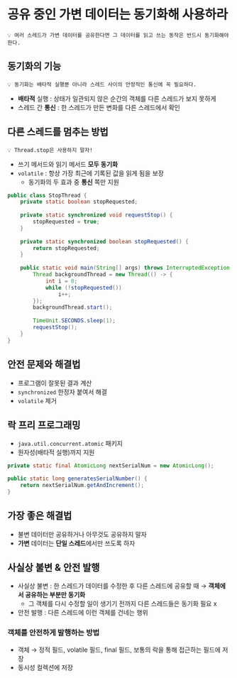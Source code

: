 # 공유 중인 가변 데이터는 동기화해 사용하라

```
💡 여러 스레드가 가변 데이터를 공유한다면 그 데이터를 읽고 쓰는 동작은 반드시 동기화해야 한다.
```

## 동기화의 기능

```
💡 동기화는 배타적 실행뿐 아니라 스레드 사이의 안정적인 통신에 꼭 필요하다.
```

- **배타적** 실행 : 상태가 일관되지 않은 순간의 객체를 다른 스레드가 보지 못하게
- 스레드 간 **통신** : 한 스레드가 만든 변화를 다른 스레드에서 확인

## 다른 스레드를 멈추는 방법

```
💡 Thread.stop은 사용하지 말자!
```

- 쓰기 메서드와 읽기 메서드 **모두 동기화**
- `volatile` : 항상 가장 최근에 기록된 값을 읽게 됨을 보장
    - 동기화의 두 효과 중 **통신** 쪽만 지원

```java
public class StopThread {
	private static boolean stopRequested;
	
	private static synchronized void requestStop() {
		stopRequested = true;
	}
	
	private static synchronized boolean stopRequested() {
		return stopRequested;
	}
	
	public static void main(String[] args) throws InterruptedException {
		Thread backgroundThread = new Thread(() -> {
			int i = 0;
			while (!stopRequested())
				i++;
		});
		backgroundThread.start();
		
		TimeUnit.SECONDS.sleep(1);
		requestStop();
	}
}
```

## 안전 문제와 해결법

- 프로그램이 잘못된 결과 계산
- `synchronized` 한정자 붙여서 해결
- `volatile` 제거

## 락 프리 프로그래밍

- `java.util.concurrent.atomic` 패키지
- 원자성(배타적 실행)까지 지원

```java
private static final AtomicLong nextSerialNum = new AtomicLong();

public static long generatesSerialNumber() {
	return nextSerialNum.getAndIncrement();
}
```

## 가장 좋은 해결법

- 불변 데이터만 공유하거나 아무것도 공유하지 말자
- **가변** 데이터는 **단일 스레드**에서만 쓰도록 하자

## 사실상 불변 & 안전 발행

- 사실상 불변 : 한 스레드가 데이터를 수정한 후 다른 스레드에 공유할 때 → **객체에서 공유하는 부분만 동기화**
    - 그 객체를 다시 수정할 일이 생기기 전까지 다른 스레드들은 동기화 필요 x
- 안전 발행 : 다른 스레드에 이런 객체를 건네는 행위

### 객체를 안전하게 발행하는 방법

- 객체 → 정적 필드, volatile 필드, final 필드, 보통의 락을 통해 접근하는 필드에 저장
- 동시성 컬렉션에 저장